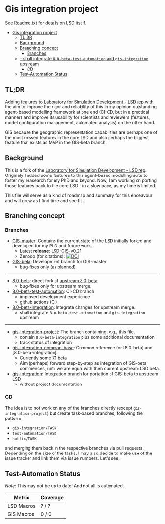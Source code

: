 # Gis integration project

See [Readme.txt](Readme.txt) for details on LSD itself.

- [Gis integration project](#gis-integration-project)
  - [TL;DR](#tldr)
  - [Background](#background)
  - [Branching concept](#branching-concept)
    - [Branches](#branches)
  - [- shall integrate `8.0-beta-test-automation` and `gis-integration` upstream](#--shall-integrate-80-beta-test-automation-and-gis-integration-upstream)
    - [CD](#cd)
  - [Test-Automation Status](#test-automation-status)

## TL;DR

Adding features to [Laboratory for Simulation Development - LSD rep](https://github.com/marcov64/Lsd) with the aim to improve the rigor and reliability of this in my opinion outstanding agent-based modelling framework at one end (CI-CD, but in a practical manner) and improve its usability for scientists and reviewers (features, model configuration management, automated analysis) on the other hand.

GIS because the geographic representation capabilities are perhaps one of the most missed features in the core LSD and also perhaps the biggest feature that exists as MVP in the GIS-beta branch.

## Background

This is a fork of the [Laboratory for Simulation Development - LSD rep](https://github.com/marcov64/Lsd). Originaly I added some features to this agent-based modelling suite to foster my reasearch for my PhD and beyond. Now, I am working on porting those features back to the core LSD - in a slow pace, as my time is limited.

This file will serve as a kind of roadmap and summary for this endeavour and will grow as I find time and see fit...


## Branching concept

### Branches

- [GIS-master](https://github.com/FrederikSchaff/Lsd/tree/GIS-master): Contains the current state of the LSD initially forked and developed for my PhD and future work.
  - Latest **release**: [LSD-GIS-v0.21](https://github.com/FrederikSchaff/Lsd/releases/tag/LSD-GIS-v0.21)
  - Zenodo (for citations): [![DOI](https://zenodo.org/badge/148465802.svg)](https://zenodo.org/badge/latestdoi/148465802)
- [GIS-beta](https://github.com/FrederikSchaff/Lsd/tree/GIS-beta): Development branch for GIS-master
  - bug-fixes only (as planned)

----
- [8.0-beta](https://github.com/FrederikSchaff/Lsd/tree/8.0-beta): direct fork of [upstream 8.0-beta](https://github.com/marcov64/Lsd/tree/8.0-beta)
  - bug-fixes only for upstream merge.
- [8.0-beta-test-automation](https://github.com/FrederikSchaff/Lsd/tree/8.0-beta-test-automation): CI-CD branch
  - improved development experience
  - github actions (CI)
- [8.0-beta-integration](https://github.com/FrederikSchaff/Lsd/tree/8.0-beta-integration): Integrate changes for upstream merge.
  - shall integrate `8.0-beta-test-automation` and `gis-integration` upstream
----
- [gis-integration-project](https://github.com/FrederikSchaff/Lsd/tree/gis-integration-project): The branch containing, e.g., this file.
  - contain `8.0-beta-integration` plus some additional documentation
  - track status of integration
- [gis-integration-common-base](https://github.com/FrederikSchaff/Lsd/tree/gis-integration-common-base): Common reference for [8.0-beta] and [8.0-beta-integration].
  - Currently some 7.1 beta
  - Aim (perhaps) forward step-by-step as integration of GIS-beta commences, until we are equal with then current upstream LSD beta.
- [gis-integration](https://github.com/FrederikSchaff/Lsd/tree/gis-integration): Integration branch for portation of GIS-beta to upstream LSD
  - without project documentation

### CD

The idea is to not work on any of the branches directly (except `gis-integration-project`) but create task-based branches, following the pattern:

- `gis-integration/TASK`
- `test-automation/TASK`
- `hotfix/TASK`

and merging them back in the respective branches via pull requests. Depending on the size of the tasks, I may also decide to make use of the issue tracker and link them via issue numbers. Let's see.


## Test-Automation Status

_Note_: This may not be up to date! And not all is automated.

| Metric     | Coverage |
|------------|----------|
| LSD Macros | ? / ?    |
| GIS Macros | 0 / 0    |


